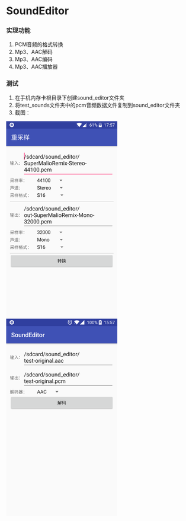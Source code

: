# SoundEditor

### 实现功能
1. PCM音频的格式转换
2. Mp3、AAC解码 
3. Mp3、AAC编码
4. Mp3、AAC播放器

### 测试
1. 在手机内存卡根目录下创建sound_editor文件夹
2. 将test_sounds文件夹中的pcm音频数据文件复制到sound_editor文件夹
3. 截图：
<img src="https://github.com/LKDont/SoundEditor/blob/master/screenshot/device-2018-02-19-175758.png" width = "300" alt="图片名称" align=center />
<img src="https://github.com/LKDont/SoundEditor/blob/master/screenshot/device-2018-03-27-155759.png" width = "300" alt="图片名称" align=center />